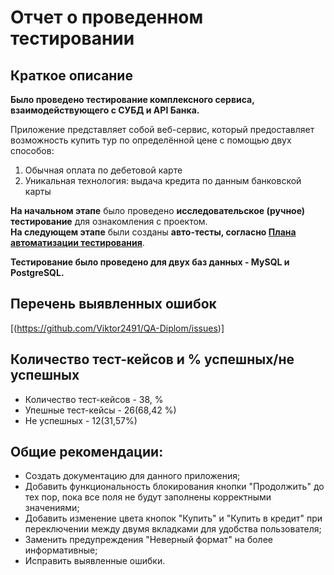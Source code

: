 # Отчет о проведенном тестировании
## Краткое описание
**Было проведено тестирование комплексного сервиса, взаимодействующего с СУБД и API Банка.**

Приложение представляет собой веб-сервис, который предоставляет возможность купить тур по определённой цене с помощью двух способов:
1. Обычная оплата по дебетовой карте
1. Уникальная технология: выдача кредита по данным банковской карты

**На начальном этапе** было проведено **исследовательское (ручное) тестирование** для ознакомления с проектом.  
**На следующем этапе** были созданы **авто-тесты, согласно [Плана автоматизации тестирования](https://github.com/Viktor2491/QA-Diplom/blob/master/documents/Plan.md)**.

**Тестирование было проведено для двух баз данных - MySQL и PostgreSQL.**

## Перечень выявленных ошибок
[(https://github.com/Viktor2491/QA-Diplom/issues)]

## Количество тест-кейсов и % успешных/не успешных
* Количество тест-кейсов - 38, %
* Упешные тест-кейсы - 26(68,42 %)
* Не успешных - 12(31,57%)
  
## Общие рекомендации:

* Создать документацию для данного приложения;
* Добавить функциональность блокирования кнопки "Продолжить" до тех пор, пока все поля не будут заполнены корректными значениями;
* Добавить изменение цвета кнопок "Купить" и "Купить в кредит" при переключении между двумя вкладками для удобства пользователя;
* Заменить предупреждения "Неверный формат" на более информативные;
* Исправить выявленные ошибки.
